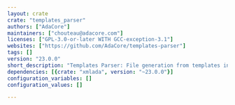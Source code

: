 ```yaml
---
layout: crate
crate: "templates_parser"
authors: ["AdaCore"]
maintainers: ["chouteau@adacore.com"]
licenses: ["GPL-3.0-or-later WITH GCC-exception-3.1"]
websites: ["https://github.com/AdaCore/templates-parser"]
tags: []
version: "23.0.0"
short_description: "Templates Parser: File generation from templates in Ada"
dependencies: [{crate: "xmlada", version: "~23.0.0"}]
configuration_variables: []
configuration_values: []

---
```



